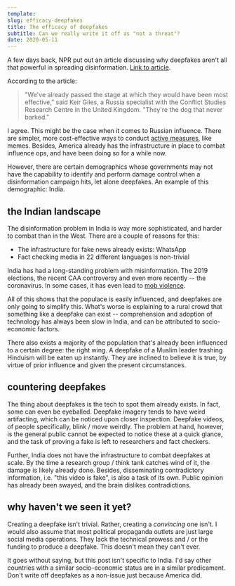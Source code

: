 ```yaml
---
template:
slug: efficacy-deepfakes
title: The efficacy of deepfakes
subtitle: Can we really write it off as "not a threat"?
date: 2020-05-11
---
```


A few days back, NPR put out an article discussing why deepfakes aren't
all that powerful in spreading disinformation.
[Link to article](https://www.npr.org/2020/05/07/851689645/why-fake-video-audio-may-not-be-as-powerful-in-spreading-disinformation-as-feare).

According to the article:

> "We've already passed the stage at which they would have been most
> effective," said Keir Giles, a Russia specialist with the Conflict
> Studies Research Centre in the United Kingdom. "They're the dog that
> never barked."

I agree. This might be the case when it comes to Russian influence.
There are simpler, more cost-effective ways to conduct [active
measures](https://en.wikipedia.org/wiki/Active_measures), like memes.
Besides, America already has the infrastructure in place to combat
influence ops, and have been doing so for a while now. 

However, there are certain demographics whose governments may not have
the capability to identify and perform damage control when
a disinformation campaign hits, let alone deepfakes. An example of this
demographic: India.

## the Indian landscape

The disinformation problem in India is way more sophisticated, and
harder to combat than in the West. There are a couple of reasons for
this:

- The infrastructure for fake news already exists: WhatsApp
- Fact checking media in 22 different languages is non-trivial

India has had a long-standing problem with misinformation. The 2019
elections, the recent CAA controversy and even more recently -- the
coronavirus. In some cases, it has even lead to 
[mob violence](https://www.npr.org/2018/07/18/629731693/fake-news-turns-deadly-in-india).

All of this shows that the populace is easily influenced, and deepfakes
are only going to simplify this. What's worse is explaining to a rural
crowd that something like a deepfake can exist -- comprehension and
adoption of technology has always been slow in India, and can be
attributed to socio-economic factors. 

There also exists a majority of the population that's already been
influenced to a certain degree: the right wing. A deepfake of a Muslim
leader trashing Hinduism will be eaten up instantly. They are inclined
to believe it is true, by virtue of prior influence and given the
present circumstances.

## countering deepfakes

The thing about deepfakes is the tech to spot them already exists. In
fact, some can even be eyeballed. Deepfake imagery tends to have weird
artifacting, which can be noticed upon closer inspection. Deepfake
videos, of people specifically, blink / move weirdly. The problem at
hand, however, is the general public cannot be expected to notice these
at a quick glance, and the task of proving a fake is left to researchers
and fact checkers.

Further, India does not have the infrastructure to combat deepfakes at
scale. By the time a research group / think tank catches wind of it, the
damage is likely already done. Besides, disseminating contradictory
information, i.e. "this video is fake", is also a task of its own.
Public opinion has already been swayed, and the brain dislikes
contradictions.

## why haven't we seen it yet?

Creating a deepfake isn't trivial. Rather, creating a _convincing_ one
isn't. I would also assume that most political propaganda outlets are
just large social media operations. They lack the technical prowess and
/ or the funding to produce a deepfake. This doesn't mean they can't
ever. 

It goes without saying, but this post isn't specific to India. I'd say
other countries with a similar socio-economic status are in a similar
predicament. Don't write off deepfakes as a non-issue just because
America did.
